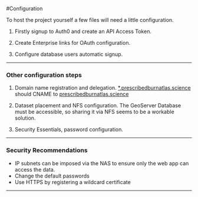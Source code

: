 #Configuration

To host the project yourself a few files will need a little configuration.

1. Firstly signup to Auth0 and create an API Access Token.

2. Create Enterprise links for OAuth configuration.

3. Configure database users automatic signup.

---

### Other configuration steps

1. Domain name registration and delegation.
    [*.prescribedburnatlas.science](https://*.prescribedburnatlas.science) should CNAME to [prescribedburnatlas.science](https://prescribedburnatlas.science)

2. Dataset placement and NFS configuration. The GeoServer Database must be accessible, so sharing it via NFS seems to be a workable solution.

3. Security Essentials, password configuration.

---

### Security Recommendations
- IP subnets can be imposed via the NAS to ensure only the web app can access the data.
- Change the default passwords
- Use HTTPS by registering a wildcard certificate

---
